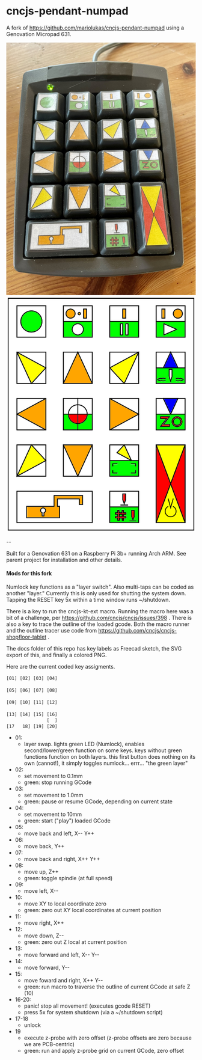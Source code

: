 # cncjs-pendant-numpad
A fork of https://github.com/mariolukas/cncjs-pendant-numpad using a Genovation Micropad 631.

![Genovation Numpad](docs/genovation_numpad.jpg) ![Labels](docs/jms_labels.png)

--

Built for a Genovation 631 on a Raspberry Pi 3b+ running Arch ARM.  See parent project for installation and other details.

#### Mods for this fork

Numlock key functions as a "layer switch".  Also multi-taps can be coded as another "layer."  Currently this is only used for shutting the system down.  Tapping the RESET key 5x within a time window runs ~/shutdown.

There is a key to run the cncjs-kt-ext macro.  Running the macro here was a bit of a challenge, per https://github.com/cncjs/cncjs/issues/398 .  There is also a key to trace the outline of the loaded gcode.  Both the macro runner and the outline tracer use code from https://github.com/cncjs/cncjs-shopfloor-tablet .

The docs folder of this repo has key labels as Freecad sketch, the SVG export of this, and finally a colored PNG.

Here are the current coded key assigments.

```
[01] [02] [03] [04]

[05] [06] [07] [08]

[09] [10] [11] [12]

[13] [14] [15] [16]
               [  ]
[17   18] [19] [20]
```
- 01:
  - layer swap.  lights green LED (Numlock), enables second/lower/green function on some keys.  keys without green functions function on both layers.  this first button does nothing on its own (cannot!), it simply toggles numlock... errr... "the green layer"
- 02:
  - set movement to 0.1mm
  - green: stop running GCode
- 03:
  - set movement to 1.0mm
  - green: pause or resume GCode, depending on current state
- 04:
  - set movement to 10mm
  - green: start ("play") loaded GCode
- 05:
  - move back and left, X-- Y++
- 06:
  - move back, Y++
- 07:
  - move back and right, X++ Y++
- 08:
  - move up, Z++
  - green: toggle spindle (at full speed)
- 09:
  - move left, X--
- 10:
  - move XY to local coordinate zero
  - green: zero out XY local coordinates at current position
- 11:
  - move right, X++
- 12:
  - move down, Z--
  - green: zero out Z local at current position
- 13:
  -  move forward and left, X-- Y--
- 14:
  - move forward, Y--
- 15:
  - move foward and right, X++ Y--
  - green: run macro to traverse the outline of current GCode at safe Z (10)
- 16-20:
  - panic! stop all movement! (executes gcode RESET)
  - press 5x for system shutdown (via a ~/shutdown script)
- 17-18
  - unlock
- 19
  - execute z-probe with zero offset (z-probe offsets are zero because we are PCB-centric)
  - green: run and apply z-probe grid on current GCode, zero offset
